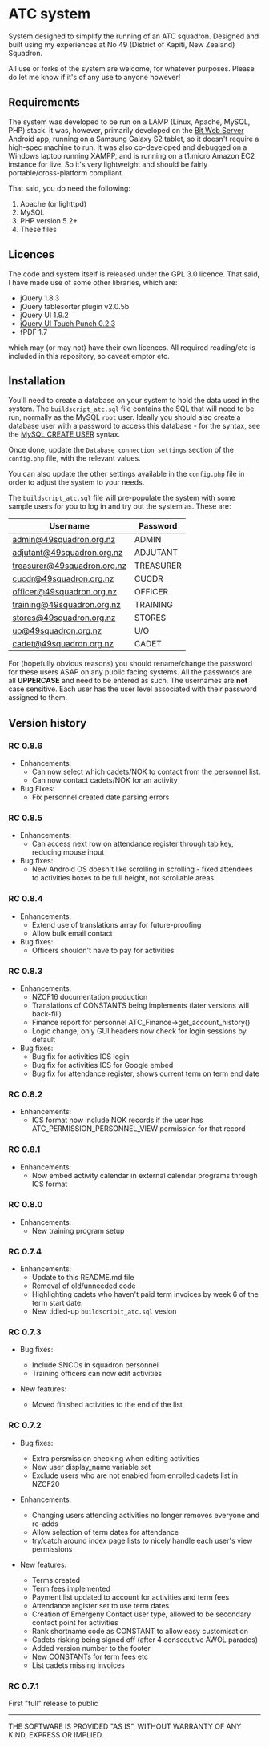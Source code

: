 ATC system
=======

System designed to simplify the running of an ATC squadron. Designed and built using my experiences at No 49 (District of Kapiti, New Zealand) Squadron.

All use or forks of the system are welcome, for whatever purposes. Please do let me know if it's of any use to anyone however!

## Requirements

The system was developed to be run on a LAMP (Linux, Apache, MySQL, PHP) stack. It was, however, primarily developed on the [Bit Web Server](http://webserver.bitnet.web.id/) Android app, running on a Samsung Galaxy S2 tablet, so it doesn't require a high-spec machine to run. It was also co-developed and debugged on a Windows laptop running XAMPP, and is running on a t1.micro Amazon EC2 instance for live. So it's very lightweight and should be fairly portable/cross-platform compliant.

That said, you do need the following:

1. Apache (or lighttpd)
2. MySQL
3. PHP version 5.2+
4. These files

## Licences

The code and system itself is released under the GPL 3.0 licence. That said, I have made use of some other libraries, which are:

- jQuery 1.8.3
- jQuery tablesorter plugin v2.0.5b
- jQuery UI 1.9.2
- [jQuery UI Touch Punch 0.2.3](http://touchpunch.furf.com)
- fPDF 1.7

which may (or may not) have their own licences. All required reading/etc is included in this repository, so caveat emptor etc.

## Installation

You'll need to create a database on your system to hold the data used in the system. The `buildscript_atc.sql` file contains the SQL that will need to be run, normally as the MySQL `root` user.  Ideally you should also create a database user with a password to access this database - for the syntax, see the [MySQL CREATE USER](https://dev.mysql.com/doc/refman/5.5/en/create-user.html) syntax.

Once done, update the `Database connection settings` section of the `config.php` file, with the relevant values.

You can also update the other settings available in the `config.php` file in order to adjust the system to your needs.

The `buildscript_atc.sql` file will pre-populate the system with some sample users for you to log in and try out the system as. These are:

| Username | Password |
| -------- | -------- |
| admin@49squadron.org.nz | ADMIN |
| adjutant@49squadron.org.nz | ADJUTANT |
| treasurer@49squadron.org.nz | TREASURER |
| cucdr@49squadron.org.nz | CUCDR  |
| officer@49squadron.org.nz | OFFICER |
| training@49squadron.org.nz | TRAINING |
| stores@49squadron.org.nz | STORES |
| uo@49squadron.org.nz | U/O |
| cadet@49squadron.org.nz | CADET |

For (hopefully obvious reasons) you should rename/change the password for these users ASAP on any public facing systems. All the passwords are all **UPPERCASE** and need to be entered as such. The usernames are **not** case sensitive. Each user has the user level associated with their password assigned to them.

## Version history


### RC 0.8.6
- Enhancements:
  - Can now select which cadets/NOK to contact from the personnel list.
  - Can now contact cadets/NOK for an activity
- Bug Fixes:
  - Fix personnel created date parsing errors

### RC 0.8.5
- Enhancements:
  - Can access next row on attendance register through tab key, reducing mouse input
- Bug fixes:
  - New Android OS doesn't like scrolling in scrolling - fixed attendees to activities boxes to be full height, not scrollable areas

### RC 0.8.4
- Enhancements:
  - Extend use of translations array for future-proofing
  - Allow bulk email contact
- Bug fixes:
  - Officers shouldn't have to pay for activities
  
### RC 0.8.3
- Enhancements:
  - NZCF16 documentation production
  - Translations of CONSTANTS being implements (later versions will back-fill)
  - Finance report for personnel ATC_Finance->get_account_history()
  - Logic change, only GUI headers now check for login sessions by default
- Bug fixes:
  - Bug fix for activities ICS login
  - Bug fix for activities ICS for Google embed
  - Bug fix for attendance register, shows current term on term end date
  
### RC 0.8.2
- Enhancements:
  - ICS format now include NOK records if the user has ATC_PERMISSION_PERSONNEL_VIEW permission for that record
  
### RC 0.8.1
- Enhancements:
  - Now embed activity calendar in external calendar programs through ICS format

### RC 0.8.0
- Enhancements:
  - New training program setup

### RC 0.7.4
- Enhancements:
  - Update to this README.md file
  - Removal of old/unneeded code
  - Highlighting cadets who haven't paid term invoices by week 6 of the term start date.
  - New tidied-up `buildscripit_atc.sql` vesion  

### RC 0.7.3
- Bug fixes:
  - Include SNCOs in squadron personnel
  - Training officers can now edit activities

- New features:
  - Moved finished activities to the end of the list

### RC 0.7.2 
- Bug fixes:
  - Extra persmission checking when editing activities
  - New user display_name variable set
  - Exclude users who are not enabled from enrolled cadets list in NZCF20
  
- Enhancements:
  - Changing users attending activities no longer removes everyone and re-adds
  - Allow selection of term dates for attendance
  - try/catch around index page lists to nicely handle each user's view permissions
  
- New features:
  - Terms created
  - Term fees implemented
  - Payment list updated to account for activities and term fees
  - Attendance register set to use term dates
  - Creation of Emergeny Contact user type, allowed to be secondary contact point for activities
  - Rank shortname code as CONSTANT to allow easy customisation
  - Cadets risking being signed off (after 4 consecutive AWOL parades)
  - Added version number to the footer
  - New CONSTANTs for term fees etc
  - List cadets missing invoices

### RC 0.7.1 
First "full" release to public

---

THE SOFTWARE IS PROVIDED "AS IS", WITHOUT WARRANTY OF ANY KIND, EXPRESS OR IMPLIED.
